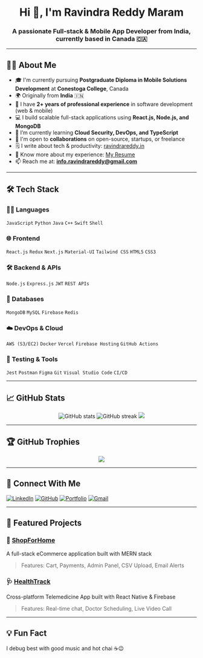 <h1 align="center">Hi 👋, I'm Ravindra Reddy Maram</h1>
<h3 align="center">A passionate Full-stack & Mobile App Developer from India, currently based in Canada 🇨🇦</h3>

---

## 👨‍💻 About Me

- 🎓 I'm currently pursuing **Postgraduate Diploma in Mobile Solutions Development** at **Conestoga College**, Canada  
- 🌍 Originally from **India** 🇮🇳  
- 💼 I have **2+ years of professional experience** in software development (web & mobile)  
- 💻 I build scalable full-stack applications using **React.js, Node.js, and MongoDB**  
- 🧠 I’m currently learning **Cloud Security, DevOps, and TypeScript**  
- 🤝 I'm open to **collaborations** on open-source, startups, or freelance  
- 🗒️ I write about tech & productivity: [ravindrareddy.in](https://www.ravindrareddy.in)  
- 📄 Know more about my experience: [My Resume](https://www.ravindrareddy.in/resume)  
- 📫 Reach me at: **info.ravindrareddy@gmail.com**

---

## 🛠️ Tech Stack

### 👨‍💻 Languages
`JavaScript` `Python` `Java` `C++` `Swift` `Shell`

### 🌐 Frontend
`React.js` `Redux` `Next.js` `Material-UI` `Tailwind CSS` `HTML5` `CSS3`

### 🛠 Backend & APIs
`Node.js` `Express.js` `JWT` `REST APIs`

### 🧠 Databases
`MongoDB` `MySQL` `Firebase` `Redis`

### ☁️ DevOps & Cloud
`AWS (S3/EC2)` `Docker` `Vercel` `Firebase Hosting` `GitHub Actions`

### 🧪 Testing & Tools
`Jest` `Postman` `Figma` `Git` `Visual Studio Code` `CI/CD`

---

## 📈 GitHub Stats

<p align="center">
  <img src="https://github-readme-stats.vercel.app/api?username=ravindra-maram&show_icons=true&theme=radical" alt="GitHub stats" />
  <img src="https://github-readme-streak-stats.herokuapp.com?user=ravindra-maram&theme=radical" alt="GitHub streak" />
  <img src="https://github-readme-stats.vercel.app/api/top-langs/?username=ravindra-maram&layout=compact&theme=radical" />
</p>

---

## 🏆 GitHub Trophies

<p align="center">
  <img src="https://github-profile-trophy.vercel.app/?username=ravindra-maram&theme=algolia&column=7" />
</p>

---

## 🔗 Connect With Me

[![LinkedIn](https://img.shields.io/badge/LinkedIn-blue?style=flat-square&logo=linkedin&logoColor=white)](https://linkedin.com/in/ravindra-reddy-maram)
[![GitHub](https://img.shields.io/badge/GitHub-000?style=flat-square&logo=github&logoColor=white)](https://github.com/ravindra-maram)
[![Portfolio](https://img.shields.io/badge/Portfolio-grey?style=flat-square&logo=google-chrome&logoColor=white)](https://www.ravindrareddy.in)
[![Gmail](https://img.shields.io/badge/Gmail-D14836?style=flat-square&logo=gmail&logoColor=white)](mailto:info.ravindrareddy@gmail.com)

---

## 📌 Featured Projects

### 🛒 [ShopForHome](https://github.com/ravindra-maram/shopforhome)
A full-stack eCommerce application built with MERN stack  
> Features: Cart, Payments, Admin Panel, CSV Upload, Email Alerts

### 🩺 [HealthTrack](https://github.com/ravindra-maram/healthtrack)
Cross-platform Telemedicine App built with React Native & Firebase  
> Features: Real-time chat, Doctor Scheduling, Live Video Call

---

## 💡 Fun Fact
I debug best with good music and hot chai ☕😉  
